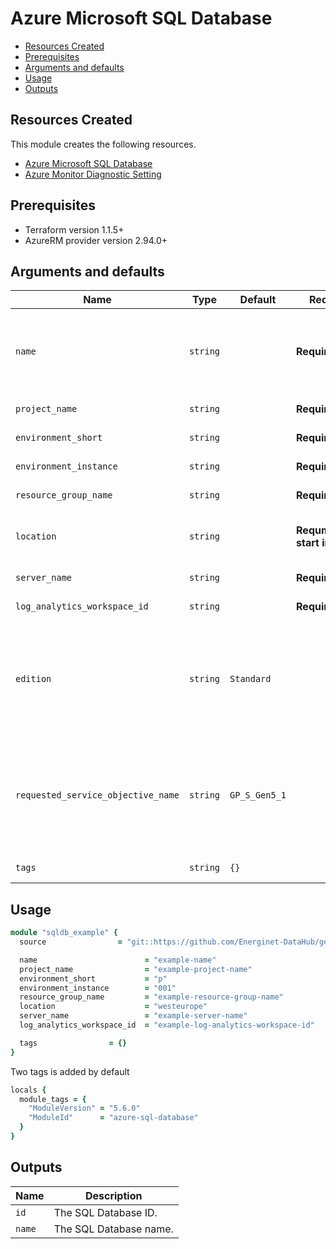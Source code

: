 # Azure Microsoft SQL Database

- [Resources Created](#resources-created)
- [Prerequisites](#prerequisites)
- [Arguments and defaults](#arguments-and-defaults)
- [Usage](#usage)
- [Outputs](#outputs)

## Resources Created

This module creates the following resources.

- [Azure Microsoft SQL Database](https://registry.terraform.io/providers/hashicorp/azurerm/latest/docs/resources/sql_database)
- [Azure Monitor Diagnostic Setting](https://registry.terraform.io/providers/hashicorp/azurerm/latest/docs/resources/monitor_diagnostic_setting)

## Prerequisites

- Terraform version 1.1.5+
- AzureRM provider version 2.94.0+

## Arguments and defaults

| Name | Type | Default | Required | Description |
|-|-|-|-|-|
| `name` | `string` | | **Required** | The name of the Microsoft SQL Server. This needs to be globally unique within Azure. The final name of the resource will follow this syntax `sqldb-{var.name}-{var.project}-{var.organisation}-${var.environment}` and be in lowercase. |
| `project_name` | `string` | | **Required** | Name of the project this infrastructure is a part of. |
| `environment_short` | `string` | | **Required** | The short value name of your environment. |
| `environment_instance` | `string` | | **Required** |  The instance number of your environment. |
| `resource_group_name` | `string` | | **Required** | The name of the resource group in which to create the Function App. |
| `location` | `string` | | **Requminikube start ired** | Specifies the supported Azure location where the resource exists. Changing this forces a new resource to be created. |
| `server_name` | `string` | | **Required** | The name of the SQL Server on which to create the database. |
| `log_analytics_workspace_id` | `string`| |**Required** | Name of associated Log Analytics Workspace. |
| `edition` | `string` | `Standard` | | The edition of the database to be created. Applies only if `create_mode` is Default. Valid values are: `Basic`, `Standard`, `Premium`, `DataWarehouse`, `Business`, `BusinessCritical`, `Free`, `GeneralPurpose`, `Hyperscale`, `Premium`, `PremiumRS`, `Standard`, `Stretch`, `System`, `System2`, or `Web`. Please see [Azure SQL Database Service Tiers](https://azure.microsoft.com/en-gb/documentation/articles/sql-database-service-tiers/). |
| `requested_service_objective_name` | `string` | `GP_S_Gen5_1` | | The service objective name for the database. Valid values depend on edition and location and may include `S0`, `S1`, `S2`, `S3`, `P1`, `P2`, `P4`, `P6`, `P11` and `ElasticPool`. You can list the available names with the cli: shell az sql db list-editions -l westus -o table. For further information please see [Azure CLI - az sql db](https://docs.microsoft.com/en-us/cli/azure/sql/db?view=azure-cli-latest#az-sql-db-list-editions). |
| `tags` | `string` | `{}` | | A mapping of tags to assign to the resource. |

## Usage

```ruby
module "sqldb_example" { 
  source                = "git::https://github.com/Energinet-DataHub/geh-terraform-modules.git//azure/sql-database?ref=5.6.0"

  name                        = "example-name"
  project_name                = "example-project-name"
  environment_short           = "p"
  environment_instance        = "001"
  resource_group_name         = "example-resource-group-name"
  location                    = "westeurope"
  server_name                 = "example-server-name"
  log_analytics_workspace_id  = "example-log-analytics-workspace-id"

  tags                = {}
}
```

Two tags is added by default

```ruby
locals {
  module_tags = {
    "ModuleVersion" = "5.6.0"
    "ModuleId"      = "azure-sql-database"
  }
}
```

## Outputs

| Name | Description |
|-|-|
| `id` | The SQL Database ID. |
| `name` | The SQL Database name. |
